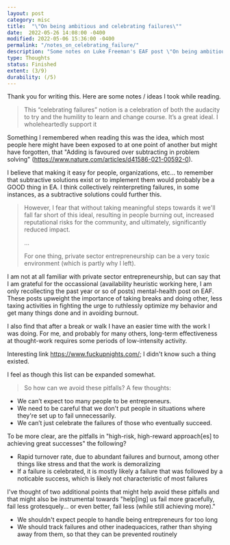 ```yaml
---
layout: post
category: misc
title:  "\"On being ambitious and celebrating failures\""
date:  2022-05-26 14:08:00 -0400
modified: 2022-05-06 15:36:00 -0400
permalink: "/notes_on_celebrating_failure/"
description: "Some notes on Luke Freeman's EAF post \"On being ambitious and celebrating failures\""
type: Thoughts
status: Finished
extent: (3/9)
durability: (/5)
---
```


Thank you for writing this. Here are some notes / ideas I took while reading. 

> This “celebrating failures” notion is a celebration of both the audacity to try and the humility to learn and change course. It’s a great ideal. I wholeheartedly support it

Something I remembered when reading this was the idea, which most people here might have been exposed to at one point of another but might have forgotten, that "Adding is favoured over subtracting in problem solving" (https://www.nature.com/articles/d41586-021-00592-0). 

I believe that making it easy for people, organizations, etc... to remember that subtractive solutions exist or to implement them would probably be a GOOD thing in EA. I think collectively reinterpreting failures, in some instances, as a subtractive solutions could further this. 

> However, I fear that without taking meaningful steps towards it we'll fall far short of this ideal, resulting in people burning out, increased reputational risks for the community, and ultimately, significantly reduced impact. 
> 
> ...
> 
> For one thing, private sector entrepreneurship can be a very toxic environment (which is partly why I left).  

I am not at all familiar with private sector entrepreneurship, but can say that I am grateful for the occassional (availability heuristic working here, I am only recollecting the past year or so of posts) mental-health post on EAF. These posts upweight the importance of taking breaks and doing other, less taxing activities in fighting the urge to ruthlessly optimize my behavior and get many things done and in avoiding burnout.

I also find that after a break or walk I have an easier time with the work I was doing. For me, and probably for many others, long-term effectiveness at thought-work requires some periods of low-intensity activity. 

Interesting link <https://www.fuckupnights.com/>; I didn't know such a thing existed. 

I feel as though this list can be expanded somewhat. 

> So how can we avoid these pitfalls? A few thoughts: 
- We can’t expect too many people to be entrepreneurs. 
- We need to be careful that we don't put people in situations where they're set up to fail unnecessarily.
- We can’t just celebrate the failures of those who eventually succeed.

To be more clear, are the pitfalls in "high-risk, high-reward approach[es] to achieving great successes" the following? 

- Rapid turnover rate, due to abundant failures and burnout, among other things like stress and that the work is demoralizing
- If a failure is celebrated, it is mostly likely a failure that was followed by a noticable success, which is likely not characteristic of most failures 

<!-- [i.e., we can't expect most people to be able to pursue "high-risk, high-reward" strategies for achievement in EA, given the associated pitfalls] -->

I've thought of two additional points that might help avoid these pitfalls and that might also be instrumental towards "help[ing] us fail more gracefully, fail less grotesquely... or even better, fail less (while still achieving more)."

- We shouldn't expect people to handle being entrepreneurs for too long
- We should track failures and other inadequacices, rather than shying away from them, so that they can be prevented routinely





